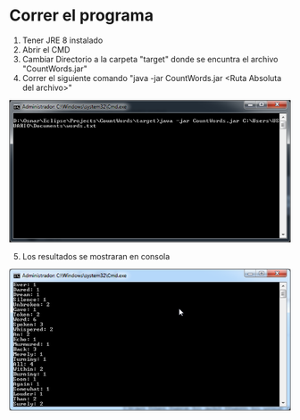 # Correr el programa
1. Tener JRE 8 instalado
2. Abrir el CMD
3. Cambiar Directorio a la carpeta "target" donde se encuntra el archivo "CountWords.jar"
4. Correr el siguiente comando "java -jar CountWords.jar \<Ruta Absoluta del archivo\>"
  
![Ejecutar](https://github.com/osumasum1/CountWord/blob/master/ejecutar.png)

5. Los resultados se mostraran en consola

![Ejecutado](https://github.com/osumasum1/CountWord/blob/master/ejecutado.png)
